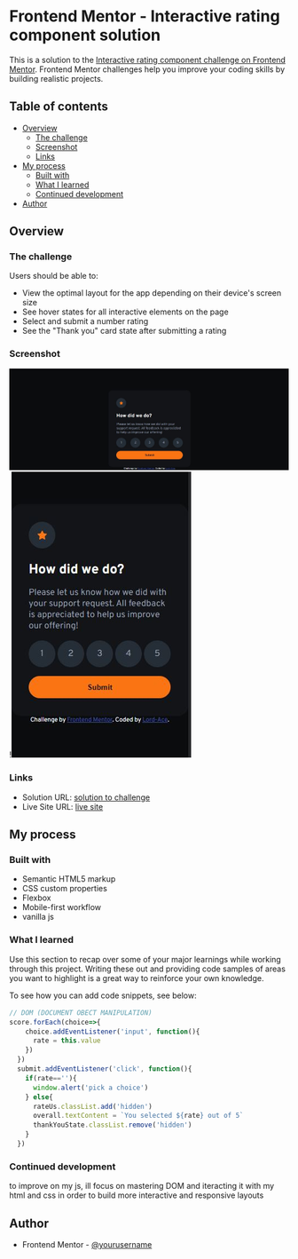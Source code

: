 # Frontend Mentor - Interactive rating component solution

This is a solution to the [Interactive rating component challenge on Frontend Mentor](https://www.frontendmentor.io/challenges/interactive-rating-component-koxpeBUmI). Frontend Mentor challenges help you improve your coding skills by building realistic projects. 

## Table of contents

- [Overview](#overview)
  - [The challenge](#the-challenge)
  - [Screenshot](#screenshot)
  - [Links](#links)
- [My process](#my-process)
  - [Built with](#built-with)
  - [What I learned](#what-i-learned)
  - [Continued development](#continued-development)
- [Author](#author)

## Overview

### The challenge

Users should be able to:

- View the optimal layout for the app depending on their device's screen size
- See hover states for all interactive elements on the page
- Select and submit a number rating
- See the "Thank you" card state after submitting a rating

### Screenshot

![desktop view](images/desktop.JPG)
!![mobile view](images/Capture.JPG)

### Links

- Solution URL: [solution to challenge](index.html)
- Live Site URL: [live site](https://interactive-rating-component-blond-rho.vercel.app/)

## My process

### Built with

- Semantic HTML5 markup
- CSS custom properties
- Flexbox
- Mobile-first workflow
- vanilla js

### What I learned

Use this section to recap over some of your major learnings while working through this project. Writing these out and providing code samples of areas you want to highlight is a great way to reinforce your own knowledge.

To see how you can add code snippets, see below:

```js
// DOM (DOCUMENT OBECT MANIPULATION)
score.forEach(choice=>{
    choice.addEventListener('input', function(){
      rate = this.value
    })
  })
  submit.addEventListener('click', function(){
    if(rate==''){
      window.alert('pick a choice')
    } else{
      rateUs.classList.add('hidden')
      overall.textContent = `You selected ${rate} out of 5`
      thankYouState.classList.remove('hidden')
    }
  })
```

### Continued development
to improve on my js, ill focus on mastering DOM and iteracting it with my html and css 
in order to build more interactive and responsive layouts

## Author

- Frontend Mentor - [@yourusername](https://www.frontendmentor.io/profile/lord-ace)
